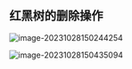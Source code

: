 

## 红黑树的删除操作

![image-20231028150244254](/Users/yuebinghui/Documents/program/github/note/images/image-20231028150244254.png)

![image-20231028150435094](/Users/yuebinghui/Documents/program/github/note/images/image-20231028150435094.png)
